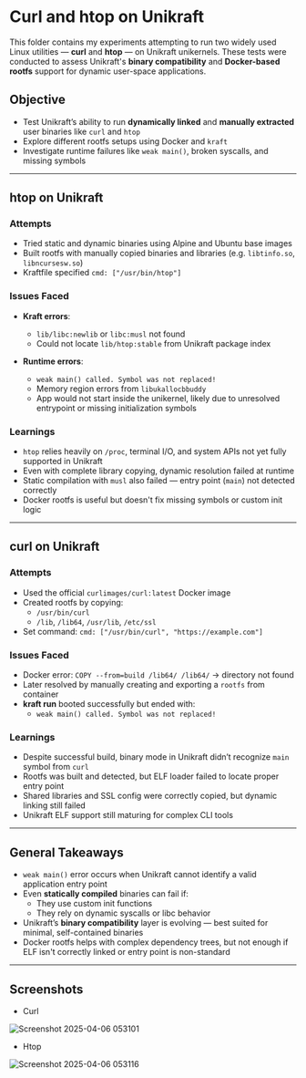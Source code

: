 # Curl and htop on Unikraft

This folder contains my experiments attempting to run two widely used Linux utilities — **curl** and **htop** — on Unikraft unikernels. These tests were conducted to assess Unikraft's **binary compatibility** and **Docker-based rootfs** support for dynamic user-space applications.

## Objective

- Test Unikraft’s ability to run **dynamically linked** and **manually extracted** user binaries like `curl` and `htop`
- Explore different rootfs setups using Docker and `kraft`
- Investigate runtime failures like `weak main()`, broken syscalls, and missing symbols

---

## htop on Unikraft

### Attempts

- Tried static and dynamic binaries using Alpine and Ubuntu base images
- Built rootfs with manually copied binaries and libraries (e.g. `libtinfo.so`, `libncursesw.so`)
- Kraftfile specified `cmd: ["/usr/bin/htop"]`

### Issues Faced

- **Kraft errors**:  
  - `lib/libc:newlib` or `libc:musl` not found
  - Could not locate `lib/htop:stable` from Unikraft package index

- **Runtime errors**:  
  - `weak main() called. Symbol was not replaced!`
  - Memory region errors from `libukallocbbuddy`
  - App would not start inside the unikernel, likely due to unresolved entrypoint or missing initialization symbols

### Learnings

- `htop` relies heavily on `/proc`, terminal I/O, and system APIs not yet fully supported in Unikraft
- Even with complete library copying, dynamic resolution failed at runtime
- Static compilation with `musl` also failed — entry point (`main`) not detected correctly
- Docker rootfs is useful but doesn't fix missing symbols or custom init logic

---

## curl on Unikraft

### Attempts

- Used the official `curlimages/curl:latest` Docker image
- Created rootfs by copying:
  - `/usr/bin/curl`
  - `/lib`, `/lib64`, `/usr/lib`, `/etc/ssl`
- Set command: `cmd: ["/usr/bin/curl", "https://example.com"]`

### Issues Faced

- Docker error: `COPY --from=build /lib64/ /lib64/` → directory not found
- Later resolved by manually creating and exporting a `rootfs` from container
- **kraft run** booted successfully but ended with:
  - `weak main() called. Symbol was not replaced!`

### Learnings

- Despite successful build, binary mode in Unikraft didn’t recognize `main` symbol from `curl`
- Rootfs was built and detected, but ELF loader failed to locate proper entry point
- Shared libraries and SSL config were correctly copied, but dynamic linking still failed
- Unikraft ELF support still maturing for complex CLI tools

---

## General Takeaways

- `weak main()` error occurs when Unikraft cannot identify a valid application entry point
- Even **statically compiled** binaries can fail if:
  - They use custom init functions
  - They rely on dynamic syscalls or libc behavior
- Unikraft’s **binary compatibility** layer is evolving — best suited for minimal, self-contained binaries
- Docker rootfs helps with complex dependency trees, but not enough if ELF isn't correctly linked or entry point is non-standard

---

## Screenshots
- Curl 

![Screenshot 2025-04-06 053101](https://github.com/user-attachments/assets/5c18d787-380b-4876-9b14-fcd2b9910d64)

- Htop

![Screenshot 2025-04-06 053116](https://github.com/user-attachments/assets/060bd0b9-cdd2-4b52-8033-30a4a59a7e2d)



